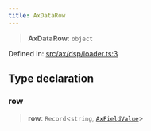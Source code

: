 ```yaml
---
title: AxDataRow
---
```


> **AxDataRow**: `object`

Defined in: [src/ax/dsp/loader.ts:3](#apidocs/httpsgithubcomax-llmaxblob3b79ada8d723949fcd8a76c2b6f48cf69d8394f8srcaxdsploadertsl3)

## Type declaration

<a id="row"></a>

### row

> **row**: `Record`\<`string`, [`AxFieldValue`](#apidocs/typealiasaxfieldvalue)\>
